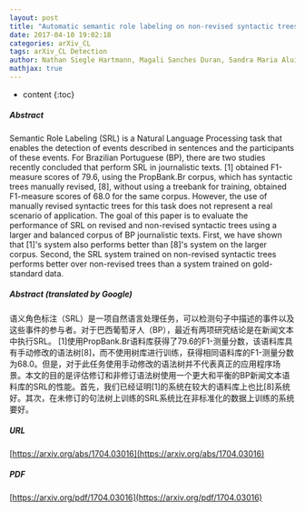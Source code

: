 ```yaml
---
layout: post
title: "Automatic semantic role labeling on non-revised syntactic trees of journalistic texts"
date: 2017-04-10 19:02:18
categories: arXiv_CL
tags: arXiv_CL Detection
author: Nathan Siegle Hartmann, Magali Sanches Duran, Sandra Maria Aluísio
mathjax: true
---
```


* content
{:toc}

##### Abstract
Semantic Role Labeling (SRL) is a Natural Language Processing task that enables the detection of events described in sentences and the participants of these events. For Brazilian Portuguese (BP), there are two studies recently concluded that perform SRL in journalistic texts. [1] obtained F1-measure scores of 79.6, using the PropBank.Br corpus, which has syntactic trees manually revised, [8], without using a treebank for training, obtained F1-measure scores of 68.0 for the same corpus. However, the use of manually revised syntactic trees for this task does not represent a real scenario of application. The goal of this paper is to evaluate the performance of SRL on revised and non-revised syntactic trees using a larger and balanced corpus of BP journalistic texts. First, we have shown that [1]'s system also performs better than [8]'s system on the larger corpus. Second, the SRL system trained on non-revised syntactic trees performs better over non-revised trees than a system trained on gold-standard data.

##### Abstract (translated by Google)
语义角色标注（SRL）是一项自然语言处理任务，可以检测句子中描述的事件以及这些事件的参与者。对于巴西葡萄牙人（BP），最近有两项研究结论是在新闻文本中执行SRL。 [1]使用PropBank.Br语料库获得了79.6的F1-测量分数，该语料库具有手动修改的语法树[8]，而不使用树库进行训练，获得相同语料库的F1-测量分数为68.0。但是，对于此任务使用手动修改的语法树并不代表真正的应用程序场景。本文的目的是评估修订和非修订语法树使用一个更大和平衡的BP新闻文本语料库的SRL的性能。首先，我们已经证明[1]的系统在较大的语料库上也比[8]系统好。其次，在未修订的句法树上训练的SRL系统比在非标准化的数据上训练的系统要好。

##### URL
[https://arxiv.org/abs/1704.03016](https://arxiv.org/abs/1704.03016)

##### PDF
[https://arxiv.org/pdf/1704.03016](https://arxiv.org/pdf/1704.03016)

